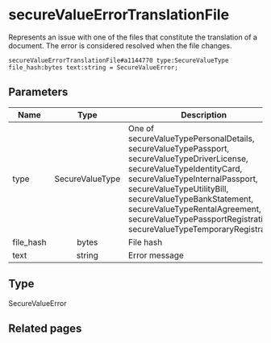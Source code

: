 # secureValueErrorTranslationFile
Represents an issue with one of the files that constitute the translation of a document. The error is considered resolved when the file changes.

```
secureValueErrorTranslationFile#a1144770 type:SecureValueType file_hash:bytes text:string = SecureValueError;
```

## Parameters
| Name | Type | Description |
| ---- | :----: | ----------- |
| type | SecureValueType | One of secureValueTypePersonalDetails, secureValueTypePassport, secureValueTypeDriverLicense, secureValueTypeIdentityCard, secureValueTypeInternalPassport, secureValueTypeUtilityBill, secureValueTypeBankStatement, secureValueTypeRentalAgreement, secureValueTypePassportRegistration, secureValueTypeTemporaryRegistration |
| file_hash | bytes | File hash |
| text | string | Error message |


## Type
SecureValueError

## Related pages
